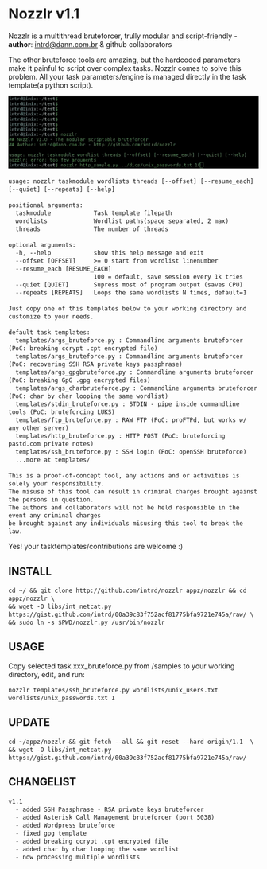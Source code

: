 # Nozzlr v1.1 

Nozzlr is a multithread bruteforcer, trully modular and script-friendly - **author**: intrd@dann.com.br & github collaborators

The other bruteforce tools are amazing, but the hardcoded parameters make it painful to script 
over complex tasks. Nozzlr comes to solve this problem. All your task parameters/engine is 
managed directly in the task template(a python script). 

![nozzlr](/nozzlr.gif?raw=true "nozzlr bruteforcer")

```
usage: nozzlr taskmodule wordlists threads [--offset] [--resume_each] [--quiet] [--repeats] [--help]

positional arguments:
  taskmodule            Task template filepath
  wordlists             Wordlist paths(space separated, 2 max)
  threads               The number of threads

optional arguments:
  -h, --help            show this help message and exit
  --offset [OFFSET]     >= 0 start from wordlist linenumber
  --resume_each [RESUME_EACH]
                        100 = default, save session every 1k tries
  --quiet [QUIET]       Supress most of program output (saves CPU)
  --repeats [REPEATS]   Loops the same wordlists N times, default=1

Just copy one of this templates below to your working directory and customize to your needs.  

default task templates:
  templates/args_bruteforce.py : Commandline arguments bruteforcer (PoC: breaking ccrypt .cpt encrypted file)
  templates/args_bruteforce.py : Commandline arguments bruteforcer (PoC: recovering SSH RSA private keys passphrase)
  templates/args_gpgbruteforce.py : Commandline arguments bruteforcer (PoC: breaking GpG .gpg encrypted files)
  templates/args_charbruteforce.py : Commandline arguments bruteforcer (PoC: char by char looping the same wordlist)
  templates/stdin_bruteforce.py : STDIN - pipe inside commandline tools (PoC: bruteforcing LUKS)
  templates/ftp_bruteforce.py : RAW FTP (PoC: proFTPd, but works w/ any other server)
  templates/http_bruteforce.py : HTTP POST (PoC: bruteforcing pastd.com private notes)
  templates/ssh_bruteforce.py : SSH login (PoC: openSSH bruteforce)
  ...more at templates/

This is a proof-of-concept tool, any actions and or activities is solely your responsibility. 
The misuse of this tool can result in criminal charges brought against the persons in question. 
The authors and collaborators will not be held responsible in the event any criminal charges 
be brought against any individuals misusing this tool to break the law.

```
Yes! your tasktemplates/contributions are welcome :) 

## INSTALL
```
cd ~/ && git clone http://github.com/intrd/nozzlr appz/nozzlr && cd appz/nozzlr \
&& wget -O libs/int_netcat.py https://gist.github.com/intrd/00a39c83f752acf81775bfa9721e745a/raw/ \
&& sudo ln -s $PWD/nozzlr.py /usr/bin/nozzlr
```

## USAGE
Copy selected task xxx_bruteforce.py from /samples to your working directory, edit, and run:
```
nozzlr templates/ssh_bruteforce.py wordlists/unix_users.txt wordlists/unix_passwords.txt 1
```

## UPDATE
```
cd ~/appz/nozzlr && git fetch --all && git reset --hard origin/1.1  \
&& wget -O libs/int_netcat.py https://gist.github.com/intrd/00a39c83f752acf81775bfa9721e745a/raw/
```

## CHANGELIST
```
v1.1
  - added SSH Passphrase - RSA private keys bruteforcer
  - added Asterisk Call Management bruteforcer (port 5038)  
  - added Wordpress bruteforce
  - fixed gpg template
  - added breaking ccrypt .cpt encrypted file
  - added char by char looping the same wordlist
  - now processing multiple wordlists
```


